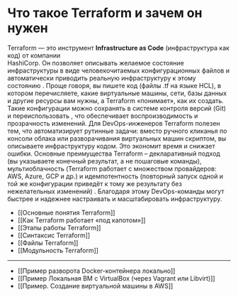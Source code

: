 # Что такое Terraform и зачем он нужен
Terraform — это инструмент **Infrastructure as Code** (инфраструктура как код) от компании  
HashiCorp. Он позволяет описывать желаемое состояние инфраструктуры в виде человекочитаемых конфигурационных файлов и автоматически приводить реальную инфраструктуру к  этому состоянию . Проще говоря, вы пишете код (файлы .tf на языке HCL), в котором  перечисляете, какие виртуальные машины, сети, базы данных и другие ресурсы вам нужны, а  Terraform «понимает», как их создать. Такие конфигурации можно сохранять в системе контроля  версий (Git) и переиспользовать , что обеспечивает воспроизводимость и прозрачность  изменений. Для DevOps-инженеров Terraform полезен тем, что автоматизирует рутинные задачи:  вместо ручного кликанья по консоли облака или разворачивания виртуальных машин скриптом,  вы описываете инфраструктуру кодом. Это экономит время и снижает ошибки. Основные  преимущества Terraform – декларативный подход (вы указываете конечный результат, а не  пошаговые команды), мультиоблачность (Terraform работает с множеством провайдеров: AWS,  Azure, GCP и др.) и идемпотентность (повторный запуск одной и той же конфигурации приведёт  к тому же результату без нежелательных изменений) . Благодаря этому DevOps-команды могут быстрее и надежнее настраивать и масштабировать инфраструктуру.

- [[Основные понятия Terraform]]
- [[Как Terraform работает «под капотом»]]
- [[Этапы работы Terraform]]
- [[Синтаксис Terraform]]
- [[Файлы Terraform]]
- [[Модульность Terraform]]
---
- [[Пример разворота Docker-контейнера локально]]
- [[Пример Локальная ВМ с VirtualBox (через Vagrant или Libvirt)]]
- [[Пример. Cоздание виртуальной машины в AWS]]